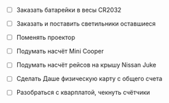- [ ] Заказать батарейки в весы CR2032
- [ ] Заказать и поставить светильники оставшиеся
- [ ] Поменять проектор
- [ ] Подумать насчёт Mini Cooper
- [ ] Подумать насчёт рейсов на крышу Nissan Juke
- [ ] Сделать Даше физическую карту с общего счета
- [ ] Разобраться с кварплатой, чекнуть счётчики

